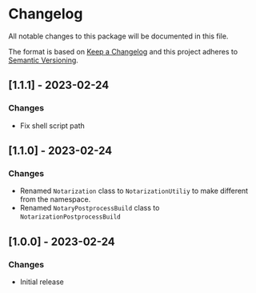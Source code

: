 # Changelog
All notable changes to this package will be documented in this file.

The format is based on [Keep a Changelog](http://keepachangelog.com/en/1.0.0/)
and this project adheres to [Semantic Versioning](http://semver.org/spec/v2.0.0.html).

## [1.1.1] - 2023-02-24
### Changes
- Fix shell script path

## [1.1.0] - 2023-02-24
### Changes
- Renamed `Notarization` class to `NotarizationUtiliy` to make different from the namespace.
- Renamed `NotaryPostprocessBuild` class to `NotarizationPostprocessBuild`

## [1.0.0] - 2023-02-24
### Changes
- Initial release
